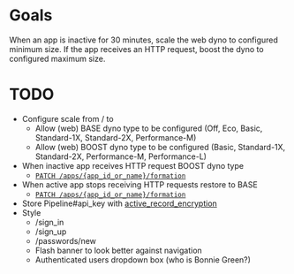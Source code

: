 # Goals

When an app is inactive for 30 minutes, scale the web dyno to configured minimum size.
If the app receives an HTTP request, boost the dyno to configured maximum size.

# TODO

- Configure scale from / to
  - Allow (web) BASE dyno type to be configured (Off, Eco, Basic, Standard-1X, Standard-2X, Performance-M)
  - Allow (web) BOOST dyno type to be configured (Basic, Standard-1X, Standard-2X, Performance-M, Performance-L)
- When inactive app receives HTTP request BOOST dyno type
  - [`PATCH /apps/{app_id_or_name}/formation`](https://devcenter.heroku.com/articles/platform-api-reference#formation-batch-update)
- When active app stops receiving HTTP requests restore to BASE
  - [`PATCH /apps/{app_id_or_name}/formation`](https://devcenter.heroku.com/articles/platform-api-reference#formation-batch-update)
- Store Pipeline#api_key with [active_record_encryption](https://guides.rubyonrails.org/active_record_encryption.html)
- Style
  - /sign_in
  - /sign_up
  - /passwords/new
  - Flash banner to look better against navigation
  - Authenticated users dropdown box (who is Bonnie Green?)
